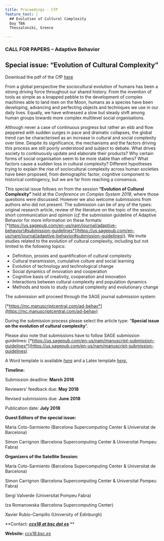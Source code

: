 ```yaml
---
title: Proceedings - CfP 
feature_text: |
  ## Evolution of Cultural Complexity
  Day TBA
  Thessaloniki, Greece 

---
```



### **CALL FOR PAPERS – Adaptive Behavior**
## **Special issue: “Evolution of Cultural Complexity”**

Download the pdf of the CfP [here](/assets/ECC17-CallForPaper.pdf)

From a global perspective the sociocultural evolution of humans has been
a strong driving force throughout our shared history. From the invention
of tools as simple as a knapped pebble to the development of complex
machines able to land men on the Moon, humans as a species have been
developing, advancing and perfecting objects and techniques we use in
our daily lives. Equally, we have witnessed a slow but steady shift
among human groups towards more complex multilevel social organisations.

Although never a case of continuous progress but rather an ebb and flow
peppered with sudden surges in pace and dramatic collapses, the global
trend can be characterised as an increase in cultural and social
complexity over time. Despite its significance, the mechanisms and the
factors driving this process are still poorly understood and subject to
debate. What drives society to continuously update and elaborate their
products? Why certain forms of social organisation seem to be more
stable than others? What factors cause a sudden loss in cultural
complexity? Different hypotheses trying to explain the rise of
sociocultural complexity across human societies have been proposed, from
demographic factor, cognitive component to historical contingency, but
we are far from reaching a consensus.

This special issue follows on from the session **“Evolution of Cultural
Complexity”** held at the _Conference on Complex System 2018_, where those
questions were discussed. However we also welcome submissions from
authors who did not present. The submission can be of any of the types:
original research article, review of the literature on the topic of the
session, short communication and opinion (_cf._ the submission guideline
of Adaptive Behavior for more information on these formats:
[*https://us.sagepub.com/en-us/nam/journal/adaptive-behavior\#submission-guidelines*](https://us.sagepub.com/en-us/nam/journal/adaptive-behavior#submission-guidelines)).
We invite studies related to the evolution of cultural complexity,
including but not limited to the following topics:

-   Definition, proxies and quantification of cultural complexity
-   Cultural transmission, cumulative culture and social learning
-   Evolution of technology and technological change
-   Social dynamics of innovation and cooperation
-   Cognitive basis of creativity, cooperation and innovation
-   Interactions between cultural complexity and population dynamics
-   Methods and tools to study cultural complexity and evolutionary
    change

The submission will proceed through the SAGE journal submission system:

[*https://mc.manuscriptcentral.com/ad-behav*](https://mc.manuscriptcentral.com/ad-behav)

[](https://mc.manuscriptcentral.com/ad-behav)

During the submission process please select the article type: “**Special
issue on the evolution of cultural complexity**”.

Please also note that submissions have to follow SAGE submission
guidelines:
[*https://us.sagepub.com/en-us/nam/manuscript-submission-guidelines*](https://us.sagepub.com/en-us/nam/manuscript-submission-guidelines)

A Word template is available
[*here*](https://us.sagepub.com/sites/default/files/sage_journals_template_0.docx)
and a Latex template
[*here.*](https://us.sagepub.com/sites/default/files/sage_latex_template_3.zip)

**Timeline:**

Submission deadline: **March 2018**

Reviewers’ feedback due: **May 2018**

Revised submissions due: **June 2018**

Publication date: **July 2018**

**Guest Editors of the special issue:**

María Coto-Sarmiento (Barcelona Supercomputing Center & Universitat de
Barcelona)

Simon Carrignon (Barcelona Supercomputing Center & Universitat Pompeu
Fabra)

**Organizers of the Satellite Session:**

María Coto-Sarmiento (Barcelona Supercomputing Center & Universitat de
Barcelona)

Simon Carrignon (Barcelona Supercomputing Center & Universitat Pompeu
Fabra)

Sergi Valverde (Universitat Pompeu Fabra)

Iza Romanowska (Barcelona Supercomputing Center)

Xavier Rubio-Campillo (University of Edinburgh)

**Contact: **[*ccs18  at bsc dot es*](mailto:ccs18@bsc.es)** **

**Website:** [*ccs18.bsc.es*](http://ccs18.bsc.es)


